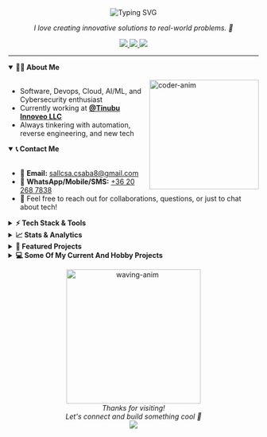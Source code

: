 
<div align="center">
  <img src="https://readme-typing-svg.demolab.com?font=Fira+Code&weight=600&size=30&duration=4000&pause=1000&color=38BDF8&center=true&vCenter=true&width=435&lines=Csaba+Sallai;" alt="Typing SVG" />
 
  <i> I love creating innovative solutions to real-world problems.  🚀</i>
</div>

<div align="center">
  <a href="https://sallai.tech" target="_blank">
    <img src="https://img.shields.io/badge/🌐_Website-38BDF8?style=for-the-badge&logo=google-chrome&logoColor=white&color=0C4A6E&labelColor=075985"/>
  </a>
  <a href="https://www.linkedin.com/in/csabika98/">
    <img src="https://img.shields.io/badge/💼_LinkedIn-0EA5E9?style=for-the-badge&logo=linkedin&logoColor=white&color=0C4A6E&labelColor=075985"/>
  </a>
  <a href="mailto:sallcsa.csaba8@gmail.com">
    <img src="https://img.shields.io/badge/📧_Email-EA4335?style=for-the-badge&logo=gmail&logoColor=white&color=0C4A6E&labelColor=075985"/>
  </a>
</div>


---

<details open>
<summary><b>🧑‍💻 About Me</b></summary>
<br>
<img align="right" width="220" src="https://media.giphy.com/media/L8K62iTDkzGX6/giphy.gif" alt="coder-anim" />
<ul>
  <li>Software, Devops, Cloud, AI/ML, and Cybersecurity enthusiast</li>
  <li>Currently working at <a href="https://github.com/Innoveo"><b>@Tinubu Innoveo LLC</b></li></a>
  <li>Always tinkering with automation, reverse engineering, and new tech</li>
 
</ul>
</details>


<details open>
<summary><b>📞 Contact Me</b></summary>
<br>
<ul>
  <li>📧 <b>Email:</b> <a href="mailto:sallcsa.csaba8@gmail.com">sallcsa.csaba8@gmail.com</a></li>
  <li>📱 <b>WhatsApp/Mobile/SMS:</b> <a href="https://wa.me/36202687838">+36 20 268 7838</a></li>

  <li>💬 Feel free to reach out for collaborations, questions, or just to chat about tech!</li>
</ul>
</details>


<details>
<summary><b>⚡ Tech Stack & Tools</b></summary>
<br>
<div align="center">
  <img src="https://img.shields.io/badge/Java-007396?style=flat-square&logo=java&logoColor=white">
  <img src="https://img.shields.io/badge/C%23-239120?style=flat-square&logo=c-sharp&logoColor=white">
  <img src="https://img.shields.io/badge/C++-00599C?style=flat-square&logo=cplusplus&logoColor=white">
  <img src="https://img.shields.io/badge/Python-3776AB?style=flat-square&logo=python&logoColor=white">
  <img src="https://img.shields.io/badge/JavaScript-F7DF1E?style=flat-square&logo=javascript&logoColor=black">
  <img src="https://img.shields.io/badge/PHP-777BB4?style=flat-square&logo=php&logoColor=white">
</div>

<div align="center">
  <img src="https://img.shields.io/badge/AWS-232F3E?style=flat-square&logo=amazon-aws&logoColor=white">
  <img src="https://img.shields.io/badge/Azure-0078D4?style=flat-square&logo=microsoft-azure&logoColor=white">
  <img src="https://img.shields.io/badge/Docker-2496ED?style=flat-square&logo=docker&logoColor=white">
  <img src="https://img.shields.io/badge/Kubernetes-326CE5?style=flat-square&logo=kubernetes&logoColor=white">
</div>


<div align="center">
  <img src="https://img.shields.io/badge/TensorFlow-FF6F00?style=flat-square&logo=tensorflow&logoColor=white">
  <img src="https://img.shields.io/badge/PyTorch-EE4C2C?style=flat-square&logo=pytorch&logoColor=white">
  <img src="https://img.shields.io/badge/PostgreSQL-4169E1?style=flat-square&logo=postgresql&logoColor=white">
  <img src="https://img.shields.io/badge/MongoDB-47A248?style=flat-square&logo=mongodb&logoColor=white">
</div>


</details>

<details>
<summary><b>📈 Stats & Analytics</b></summary>
<br>
<p align="center">
  <img height="170em" src="https://github-readme-stats.vercel.app/api/top-langs/?username=csabika98&layout=compact&theme=nightowl&hide=html,css,scss,blade" />
  <br>
  <img height="170em" src="https://github-readme-stats.vercel.app/api?username=csabika98&show_icons=true&theme=nightowl" />
</p>
</details>

<details>
<summary><b>🚀 Featured Projects</b></summary>
<br>
<div align="center">
  <a href="https://github.com/csabika98/GenAI">
    <img src="https://github-readme-stats.vercel.app/api/pin/?username=csabika98&repo=GenAI&theme=nightowl" />
  </a>
  <a href="https://github.com/csabika98/CarDiagScannerPOC">
    <img src="https://github-readme-stats.vercel.app/api/pin/?username=csabika98&repo=CarDiagScannerPOC&theme=nightowl" />
  </a>
  <a href="https://github.com/csabika98/NextJS-AI-Chatbot">
    <img src="https://github-readme-stats.vercel.app/api/pin/?username=csabika98&repo=NextJS-AI-Chatbot&theme=nightowl" />
  </a>
</div>
<br>
<details>
  <summary>See more hobby projects</summary>
  <div align="center">
    <a href="https://github.com/csabika98/MCP-Terminal-AI-Demo-App">
      <img src="https://github-readme-stats.vercel.app/api/pin/?username=csabika98&repo=MCP-Terminal-AI-Demo-App&theme=nightowl" />
    </a>
    <a href="https://github.com/csabika98/YaruCursorWindows">
      <img src="https://github-readme-stats.vercel.app/api/pin/?username=csabika98&repo=YaruCursorWindows&theme=nightowl" />
    </a>
  </div>
</details>
</details>

<details><summary><b>💻 Some Of My Current And Hobby Projects </b></summary>

---
| Project | Description |
|---------|-------------|
|[![NextJS-AI-Chatbot](https://github-readme-stats.vercel.app/api/pin/?username=pleszr&show_owner=false&repo=skyeGPT&theme=nightowl)](https://github.com/pleszr/skyeGPT) | Agentic RAG application for the talk to your document use-case.|
|[![NextJS-AI-Chatbot](https://github-readme-stats.vercel.app/api/pin/?username=csabika98&show_owner=true&repo=NextJS-AI-Chatbot&theme=nightowl)](https://github.com/csabika98/NextJS-AI-Chatbot) | Next.js Agentic RAG application Chatbot App with Ollama/OpenAI API support and with Tailwind|
|[![MCP-Terminal-AI-Demo-App](https://github-readme-stats.vercel.app/api/pin/?username=csabika98&repo=MCP-Terminal-AI-Demo-App&theme=nightowl)](https://github.com/csabika98/MCP-Terminal-AI-Demo-App) | A terminal-based AI assistant powered by a Master Control Program (MCP) interface and a local LLM. Run natural language commands like execute, create, list, and more—directly on your machine.|
| [![YaruCursorWindows](https://github-readme-stats.vercel.app/api/pin/?username=csabika98&repo=YaruCursorWindows&theme=nightowl)](https://github.com/csabika98/YaruCursorWindows) | A sleek Ubuntu-inspired cursor theme for Windows 10/11, ported from the original Yaru Design  |
| [![GenAI](https://github-readme-stats.vercel.app/api/pin/?username=csabika98&repo=GenAI&theme=nightowl)](https://github.com/csabika98/GenAI) | GenAI  |
| [![CarDiagScannerPOC](https://github-readme-stats.vercel.app/api/pin/?username=csabika98&repo=CarDiagScannerPOC&show_owner=true&theme=nightowl)](https://github.com/csabika98/CarDiagScannerPOC) | Car Diagnostic Scanner - POC, Computer Vision-based Gen AI System for Car Damage Detection + Training dataset |
| [![lua-nginx-modsec-bot-blocker](https://github-readme-stats.vercel.app/api/pin/?username=csabika98&repo=lua-nginx-modsec-bot-blocker&theme=nightowl)](https://github.com/csabika98/lua-nginx-modsec-bot-blocker) | Enhanced Nginx Build with Lua Support, ModSecurity WAF, and Security Modules  |
| [![CustomWebAppJava](https://github-readme-stats.vercel.app/api/pin/?username=csabika98&repo=CustomWebAppJava&theme=nightowl)](https://github.com/csabika98/CustomWebAppJava) | A modern, full-stack blog platform built with Java Spring Boot, MongoDB, and Thymeleaf. This application features secure admin-protected endpoints for content management, uses MVC pattern |
| [![broadcom-wl-patched](https://github-readme-stats.vercel.app/api/pin/?username=csabika98&repo=broadcom-wl-patched&theme=nightowl)](https://github.com/csabika98/broadcom-wl-patched) | Broadcom Linux hybrid wireless driver Patched for Linux >= 6.12 |
| [![DroolRuleEngineDiscountAndClaimJDK17](https://github-readme-stats.vercel.app/api/pin/?username=csabika98&repo=DroolRuleEngineDiscountAndClaimJDK17&theme=nightowl)](https://github.com/csabika98/DroolRuleEngineDiscountAndClaimJDK17) | Spring Boot application using Drools rule engine to process business rules dynamic rule management |
| [![POIFormulaExplorer](https://github-readme-stats.vercel.app/api/pin/?username=csabika98&repo=POIFormulaExplorer&theme=nightowl)](https://github.com/csabika98/POIFormulaExplorer) | A utility to explore and list supported and unsupported Excel formulas/functions |
| [![motivaa](https://github-readme-stats.vercel.app/api/pin/?username=pleszr&repo=motivaa&theme=nightowl)](https://github.com/pleszr/motivaa) | Motivaa, track habits and have weekly score. |
| [![webshop-lrv-php](https://github-readme-stats.vercel.app/api/pin/?username=csabika98&repo=webshop-lrv-php&show_owner=true&theme=nightowl)](https://github.com/csabika98/webshop-lrv-php) | Webshop in Laravel PHP |
| [![PersonalBlog](https://github-readme-stats.vercel.app/api/pin/?username=csabika98&repo=PersonalBlog&show_owner=true&theme=nightowl)](https://github.com/csabika98/PersonalBlog) | Personal blog application / ASP.NET Core, MongoDB, and Elasticsearch. |
| [![AskMatePHP](https://github-readme-stats.vercel.app/api/pin/?username=csabika98&repo=AskMatePHP&show_owner=true&theme=nightowl)](https://github.com/csabika98/AskMatePHP) | AskMate, Q&A Forum web app / PHP|
| [![Mercury](https://github-readme-stats.vercel.app/api/pin/?username=csabika98&repo=Mercury&show_owner=true&theme=nightowl)](https://github.com/csabika98/Mercury) | POC - Custom CMS System, built in Laravel |
| [![OatppCRUDWReact](https://github-readme-stats.vercel.app/api/pin/?username=csabika98&repo=OatppCRUDWReact&show_owner=true&theme=nightowl)](https://github.com/csabika98/OatppCRUDWReact) | CRUD operations with Oat++ and React |
| [![CodeCoolShop](https://github-readme-stats.vercel.app/api/pin/?username=csabika98&repo=CodeCoolShop&show_owner=true&theme=nightowl)](https://github.com/csabika98/CodeCoolShop) | E-commerce system, Servlets, Jetty|
| [![DungeonCrawl](https://github-readme-stats.vercel.app/api/pin/?username=csabika98&repo=DungeonCrawl&show_owner=true&theme=nightowl)](https://github.com/csabika98/DungeonCrawl) | Dungeon Crawl Game with JAVAFX |
| [![PolishDraughts](https://github-readme-stats.vercel.app/api/pin/?username=csabika98&repo=PolishDraughts&show_owner=true&theme=nightowl)](https://github.com/csabika98/PolishDraughts) | Polish Draughts Game, checkers in Java |
| [![RougeLikeGamePython](https://github-readme-stats.vercel.app/api/pin/?username=csabika98&repo=RougeLikeGamePython&show_owner=true&theme=nightowl)](https://github.com/csabika98/RougeLikeGamePython) | Rogue-Like Game in Python |
| [![BattleshipPython](https://github-readme-stats.vercel.app/api/pin/?username=csabika98&repo=BattleshipPython&show_owner=true&theme=nightowl)](https://github.com/csabika98/BattleshipPython) | Battleship Game in Python |
| [![NextJS-Keycloak-JS](https://github-readme-stats.vercel.app/api/pin/?username=csabika98&repo=NextJS-Keycloak-JS&show_owner=true&theme=nightowl)](https://github.com/csabika98/NextJS-Keycloak-JS) | NextJS with Keycloak integration |
| [![Drools-API-RuleEngine-JAVA](https://github-readme-stats.vercel.app/api/pin/?username=csabika98&repo=Drools-API-RuleEngine-JAVA&show_owner=true&theme=nightowl)](https://github.com/csabika98/Drools-API-RuleEngine-JAVA) | Drools API and Rule Engine in Java |
| [![SecureERP](https://github-readme-stats.vercel.app/api/pin/?username=csabika98&repo=SecureERP&show_owner=true&theme=nightowl)](https://github.com/csabika98/SecureERP) | Secure ERP System |
| [![mocker](https://github-readme-stats.vercel.app/api/pin/?username=csabika98&repo=mocker&show_owner=true&theme=nightowl)](https://github.com/csabika98/mocker) | API Mocker Project / Python |
| [![FETCHER-PUBLIC](https://github-readme-stats.vercel.app/api/pin/?username=csabika98&repo=FETCHER-pub&show_owner=true&theme=nightowl)](https://github.com/csabika98/FETCHER-pub) | Fetcher, SSH-Eevent Tool - Project |
| [![ReactViteLua](https://github-readme-stats.vercel.app/api/pin/?username=csabika98&repo=ReactViteLua&show_owner=true&theme=nightowl)](https://github.com/csabika98/ReactViteLua) | React Vite Lua Project |
| [![VaporReactVite](https://github-readme-stats.vercel.app/api/pin/?username=csabika98&repo=VaporReactVite&show_owner=true&theme=nightowl)](https://github.com/csabika98/VaporReactVite) | Vapor with React Vite |
| [![ReactViteSpring](https://github-readme-stats.vercel.app/api/pin/?username=csabika98&repo=ReactViteSpring&show_owner=true&theme=nightowl)](https://github.com/csabika98/ReactViteSpring) | React Vite with Spring |
| [![ReactViteLaravel](https://github-readme-stats.vercel.app/api/pin/?username=csabika98&repo=ReactViteLaravel&show_owner=true&theme=nightowl)](https://github.com/csabika98/ReactViteLaravel) | React Vite with Laravel |
| [![ReactViteBlazorNet8](https://github-readme-stats.vercel.app/api/pin/?username=csabika98&repo=ReactViteBlazorNet8&show_owner=true&theme=nightowl)](https://github.com/csabika98/ReactViteBlazorNet8) | React Vite with Blazor .NET 8 |
| [![LapisLua](https://github-readme-stats.vercel.app/api/pin/?username=csabika98&repo=LapisLua&show_owner=true&theme=nightowl)](https://github.com/csabika98/LapisLua) | Lapis Lua Project |
---
</details>
<p align="center">
  <img src="https://media.giphy.com/media/xT9IgzoKnwFNmISR8I/giphy.gif" width="270" alt="waving-anim" /><br>
  <i>Thanks for visiting!<br>Let's connect and build something cool 🚀</i>
  <br>
  <img src="https://profile-counter.glitch.me/_csabika98/count.svg" />
</p>
